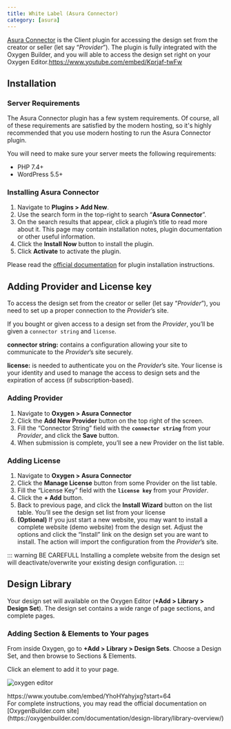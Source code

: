 ```yaml
---
title: White Label (Asura Connector)
category: [asura]
---
```


[Asura Connector](https://wordpress.org/plugins/asura-connector) is the Client plugin for accessing the design set from the creator or seller (let say “*Provider*”). The plugin is fully integrated with the Oxygen Builder, and you will able to access the design set right on your Oxygen Editor.https://www.youtube.com/embed/Kprjaf-twFw

## Installation

### Server Requirements

The Asura Connector plugin has a few system requirements. Of course, all of these requirements are satisfied by the modern hosting, so it's highly recommended that you use modern hosting to run the Asura Connector plugin.

You will need to make sure your server meets the following requirements:

- PHP 7.4+
- WordPress 5.5+

### Installing Asura Connector

1. Navigate to **Plugins &gt; Add New**.
2. Use the search form in the top-right to search “**Asura Connector**”.
3. On the search results that appear, click a plugin’s title to read more about it. This page may contain installation notes, plugin documentation or other useful information.
4. Click the **Install Now** button to install the plugin.
5. Click **Activate** to activate the plugin.

Please read the [official documentation](https://wordpress.org/support/article/managing-plugins/#automatic-plugin-installation) for plugin installation instructions.

## Adding Provider and License key

To access the design set from the creator or seller (let say “*Provider*”), you need to set up a proper connection to the *Provider*’s site.

If you bought or given access to a design set from the *Provider*, you’ll be given a `connector string` and `license`.

**connector string:** contains a configuration allowing your site to communicate to the *Provider*’s site securely.

**license:** is needed to authenticate you on the *Provider*’s site. Your license is your identity and used to manage the access to design sets and the expiration of access (if subscription-based).

### Adding Provider

1. Navigate to **Oxygen &gt; Asura Connector**
2. Click the **Add New Provider** button on the top right of the screen.
3. Fill the “Connector String” field with the **`connector string`** from your *Provider*, and click the **Save** button.
4. When submission is complete, you’ll see a new Provider on the list table.

### Adding License

1. Navigate to **Oxygen &gt; Asura Connector**
2. Click the **Manage License** button from some Provider on the list table.
3. Fill the “License Key” field with the **`license key`** from your *Provider*.
4. Click the **+ Add** button.
5. Back to previous page, and click the **Install Wizard** button on the list table. You’ll see the design set list from your license
6. **(Optional)** If you just start a new website, you may want to install a complete website (demo website) from the design set. Adjust the options and click the “Install” link on the design set you are want to install. The action will import the configuration from the *Provider*’s site.

::: warning BE CAREFULL Installing a complete website from the design set will deactivate/overwrite your existing design configuration. :::

## Design Library

Your design set will available on the Oxygen Editor (**+Add &gt; Library &gt; Design Set**). The design set contains a wide range of page sections, and complete pages.

### Adding Section &amp; Elements to Your pages

From inside Oxygen, go to **+Add &gt; Library &gt; Design Sets**. Choose a Design Set, and then browse to Sections &amp; Elements.

Click an element to add it to your page.

![oxygen editor](../img/d-dropbox-upwork-manuals-oxygen-design-library-2.png)

<div class="wp-block-embed__wrapper">https://www.youtube.com/embed/YhoHYahyjxg?start=64 </div>For complete instructions, you may read the official documentation on [OxygenBuilder.com site](https://oxygenbuilder.com/documentation/design-library/library-overview/)
